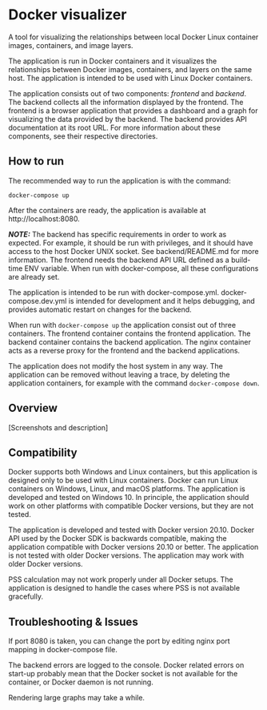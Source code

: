 # Docker visualizer

A tool for visualizing the relationships between local Docker Linux container images, containers, and image layers.

The application is run in Docker containers and it visualizes the relationships between Docker images, containers, and layers on the same host. The application is intended to be used with Linux Docker containers.

The application consists out of two components: _frontend_ and _backend_. The backend collects all the information displayed by the frontend. The frontend is a browser application that provides a dashboard and a graph for visualizing the data provided by the backend. The backend provides API documentation at its root URL. For more information about these components, see their respective directories.

## How to run
The recommended way to run the application is with the command: 
```
docker-compose up
```
After the containers are ready, the application is available at http://localhost:8080.

**_NOTE:_**  The backend has specific requirements in order to work as expected. For example, it should be run with privileges, and it should have access to the host Docker UNIX socket. See backend/README.md for more information. The frontend needs the backend API URL defined as a build-time ENV variable. When run with docker-compose, all these configurations are already set.

The application is intended to be run with docker-compose.yml. docker-compose.dev.yml is intended for development and it helps debugging, and provides automatic restart on changes for the backend.

When run with ``docker-compose up`` the application consist out of three containers. The frontend container contains the frontend application. The backend container contains the backend application. The nginx container acts as a reverse proxy for the frontend and the backend applications.

The application does not modify the host system in any way. The application can be removed without leaving a trace, by deleting the application containers, for example with the command ``docker-compose down``.

## Overview
[Screenshots and description]

## Compatibility
Docker supports both Windows and Linux containers, but this application is designed only to be used with Linux containers. Docker can run Linux containers on Windows, Linux, and macOS platforms. The application is developed and tested on Windows 10. In principle, the application should work on other platforms with compatible Docker versions, but they are not tested. 

The application is developed and tested with Docker version 20.10. Docker API used by the Docker SDK is backwards compatible, making the application compatible with Docker versions 20.10 or better. The application is not tested with older Docker versions. The application may work with older Docker versions.

PSS calculation may not work properly under all Docker setups. The application is designed to handle the cases where PSS is not available gracefully.

## Troubleshooting & Issues
If port 8080 is taken, you can change the port by editing nginx port mapping in docker-compose file.

The backend errors are logged to the console. Docker related errors on start-up probably mean that the Docker socket is not available for the container, or Docker daemon is not running.

Rendering large graphs may take a while.
